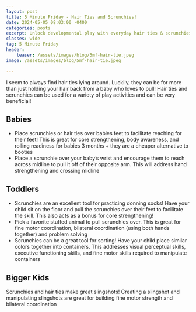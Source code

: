```yaml
---
layout: post
title: 5 Minute Friday - Hair Ties and Scrunchies!
date: 2024-05-05 08:03:00 -0400
categories: posts
excerpt: Unlock developmental play with everyday hair ties & scrunchies! This 5 Minute Friday offers simple activities for babies, toddlers, and older kids to boost core strength, fine motor skills, and problem-solving.
classes: wide
tag: 5 Minute Friday
header:
    teaser: /assets/images/blog/5mf-hair-tie.jpeg
image: /assets/images/blog/5mf-hair-tie.jpeg

---
```


I seem to always find hair ties lying around.  Luckily, they can be for more than just holding your hair back from a baby who loves to pull!  Hair ties and scrunchies can be used for a variety of play activities and can be very beneficial!

## Babies

- Place scrunchies or hair ties over babies feet to facilitate reaching for their feet!  This is great for core strengthening, body awareness, and rolling readiness for babies 3 months +  they are a cheaper alternative to booties 
- Place a scrunchie over your baby’s wrist and encourage them to reach across midline to pull it off of their opposite arm.  This will address hand strengthening and crossing midline

## Toddlers
- Scrunchies are an excellent tool for practicing donning socks!  Have your child sit on the floor and pull the scrunchies over their feet to facilitate the skill.  This also acts as a bonus for core strengthening!
- Pick a favorite stuffed animal to pull scrunchies over.  This is great for fine motor coordination, bilateral coordination (using both hands together) and problem solving
- Scrunchies can be a great tool for sorting!  Have your child place similar colors together into containers.  This addresses visual perceptual skills, executive functioning skills, and fine motor skills required to manipulate containers

## Bigger Kids
Scrunchies and hair ties make great slingshots!  Creating a slingshot and manipulating slingshots are great for building fine motor strength and bilateral coordination

